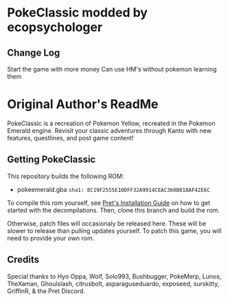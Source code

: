 # PokeClassic modded by ecopsychologer
## Change Log
Start the game with more money
Can use HM's without pokemon learning them

# Original Author's ReadMe

PokeClassic is a recreation of Pokemon Yellow, recreated in the Pokemon Emerald engine. Revisit your classic adventures through Kanto with new features, questlines, and post game content!

## Getting PokeClassic
This repository builds the following ROM:

* pokeemerald.gba `sha1: 8C19F2555E10DFF32A9914CEAC360B018AF42E6C`

To compile this rom yourself, see [Pret's Installation Guide](https://github.com/pret/pokeemerald/blob/master/INSTALL.md) on how to get started with the decompilations. Then, clone this branch and build the rom.

Otherwise, patch files will occasionaly be released here. These will be slower to release than pulling updates yourself. To patch this game, you will need to provide your own rom.

## Credits
Special thanks to  Hyo Oppa, Wolf, Solo993, Bushbugger, PokeMerp, Lunos, TheXaman, Ghoulslash, citrusbolt, asparaguseduardo, exposeed, surskitty, GriffinR, & the Pret Discord.
